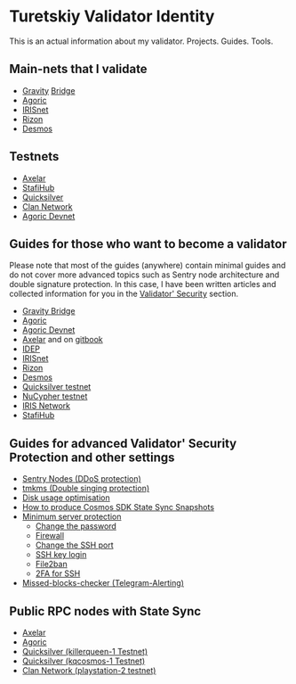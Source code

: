# Turetskiy Validator Identity
This is an actual information about my validator. Projects. Guides. Tools.
## Main-nets that I validate
- [Gravity](https://www.mintscan.io/gravity-bridge/validators/gravityvaloper1rqhsh8smda90d3n7txty38n44z5qfqpenp3q2v) [Bridge](https://gravity-bridge.ezstaking.io/validators/gravityvaloper1rqhsh8smda90d3n7txty38n44z5qfqpenp3q2v)
- [Agoric](https://main.explorer.agoric.net/validator/agoricvaloper1dg6cl026x7fwjagasv7jjlcjkhn60wujwew05a)
- [IRISnet](https://www.mintscan.io/iris/validators/iva19ul0uva3fgtm6cd6tceprre4ghsfh6h3u29lcg)
- [Rizon](https://www.mintscan.io/rizon/validators/rizonvaloper14qd4n677jxsuh7fqg7z7kvj2dzjqdkv8pqv7tk)
- [Desmos](https://www.mintscan.io/desmos/validators/desmosvaloper1cpr9l93e4s67svqg0crj0v35t3yl2a9zlst74m)

## Testnets
- [Axelar](https://testnet.explorer.testnet.run/axelar-testnet-2/staking/axelarvaloper1eu28tqtanwe0fsl9nrfazr4re3rfewah889qg6)
- [StafiHub](https://testnet-explorer.stafihub.io/stafi-hub-testnet/staking/stafivaloper1zlw3kurp6h6vj87qf5cjxmkgupp82gpvmqn05j)
- [Quicksilver](https://quicksilver.explorers.guru/validator/quickvaloper1qr688u3h9v6xenm7uwn8sp79yh7tgu76cqn2tv)
- [Clan Network](https://testnet.explorer.testnet.run/Clan%20Network/staking/clanvaloper182f9evzshwvf2h6pmcut4qdt26nm5l9jf6w8n3)
- [Agoric Devnet](https://devnet.explorer.agoric.net/agoric/staking/agoricvaloper1v06akzfvj4l5mnzpfua9w66c9z77qtrxkt23vt)

## Guides for those who want to become a validator 
Please note that most of the guides (anywhere) contain minimal guides and do not cover more advanced topics such as Sentry node architecture and double signature protection. In this case, I have been written articles and collected information for you in the [Validator' Security](https://github.com/AlexToTheSun/Validator_Activity#guides-for-advanced-validator-security-protection-and-other-settings) section.
- [Gravity Bridge](https://github.com/AlexToTheSun/Validator_Activity/tree/main/Mainnet-Guides/Gravity-Bridge)
- [Agoric](https://github.com/AlexToTheSun/Validator_Activity/tree/main/Mainnet-Guides/Agoric)
- [Agoric Devnet](https://github.com/AlexToTheSun/Validator_Activity/blob/main/Testnet-guides/Agoric-Devnet.md)
- [Axelar](https://github.com/AlexToTheSun/Validator_Activity/tree/main/Testnet-guides/Axelar) and on [gitbook](https://surftest.gitbook.io/axelar-wiki)
- [IDEP](https://github.com/AlexToTheSun/Validator_Activity/tree/main/Mainnet-Guides/IDEP)
- [IRISnet](https://surftest.gitbook.io/iris-mainnet/)
- [Rizon](https://surftest.gitbook.io/rizon-mainnet/)
- [Desmos](https://surftest.gitbook.io/desmos-mainnet/installing)
- [Quicksilver testnet](https://github.com/AlexToTheSun/Validator_Activity/tree/main/Testnet-guides/Quicksilver)
- [NuCypher testnet](https://medium.com/coinmonks/launch-nucypher-nodes-from-a-to-z-test-network-7bbedd5e4f03)
- [IRIS Network](https://github.com/AlexToTheSun/Validator_Activity/tree/main/Mainnet-Guides/IRISnet)
- [StafiHub](https://github.com/AlexToTheSun/Validator_Activity/tree/main/Testnet-guides/StafiHub)


## Guides for advanced Validator' Security Protection and other settings

- [Sentry Nodes (DDoS protection)](https://surftest.gitbook.io/axelar-wiki/english/sentry-node)
- [tmkms (Double singing protection)](https://github.com/AlexToTheSun/Validator_Activity/blob/main/Mainnet-Guides/Agoric/tmkms-(separated-server).md)
- [Disk usage optimisation](https://surftest.gitbook.io/axelar-wiki/english/disk-usage-optimisation)
- [How to produce Cosmos SDK State Sync Snapshots](https://github.com/AlexToTheSun/Validator_Activity/tree/main/State-Sync)
- [Minimum server protection](https://github.com/AlexToTheSun/Validator_Activity/blob/main/Mainnet-Guides/Minimum-server-protection.md)
  - [Change the password](https://github.com/AlexToTheSun/Validator_Activity/blob/main/Mainnet-Guides/Minimum-server-protection.md#change-the-password)
  - [Firewall](https://github.com/AlexToTheSun/Validator_Activity/blob/main/Mainnet-Guides/Minimum-server-protection.md#firewall-configuration)
  - [Change the SSH port](https://github.com/AlexToTheSun/Validator_Activity/blob/main/Mainnet-Guides/Minimum-server-protection.md#change-the-ssh-port)
  - [SSH key login](https://github.com/AlexToTheSun/Validator_Activity/blob/main/Mainnet-Guides/Minimum-server-protection.md#ssh-key-login)
  - [File2ban](https://github.com/AlexToTheSun/Validator_Activity/blob/main/Mainnet-Guides/Minimum-server-protection.md#install-file2ban)
  - [2FA for SSH](https://github.com/AlexToTheSun/Validator_Activity/blob/main/Mainnet-Guides/Minimum-server-protection.md#2fa-for-ssh)
- [Missed-blocks-checker (Telegram-Alerting)](https://github.com/AlexToTheSun/Validator_Activity/tree/main/Monitoring-And-Alerting/Missed_blocks-Telegram-Alerting)

## Public RPC nodes with State Sync
- [Axelar](https://github.com/AlexToTheSun/Validator_Activity/blob/main/State-Sync/Axelar-testnet-2.md)
- [Agoric](https://github.com/AlexToTheSun/Validator_Activity/blob/main/State-Sync/Agoric-mainnet.md)
- [Quicksilver (killerqueen-1 Testnet)](https://github.com/AlexToTheSun/Validator_Activity/blob/main/State-Sync/quicksilver-(Killerqueen-Testnet).md)
- [Quicksilver (kqcosmos-1 Testnet)](https://github.com/AlexToTheSun/Validator_Activity/blob/main/State-Sync/quicksilver-(kqcosmos-1).md)
- [Clan Network (playstation-2 testnet)](https://github.com/AlexToTheSun/Validator_Activity/blob/main/State-Sync/Clan-(playstation-2_testnet).md)

